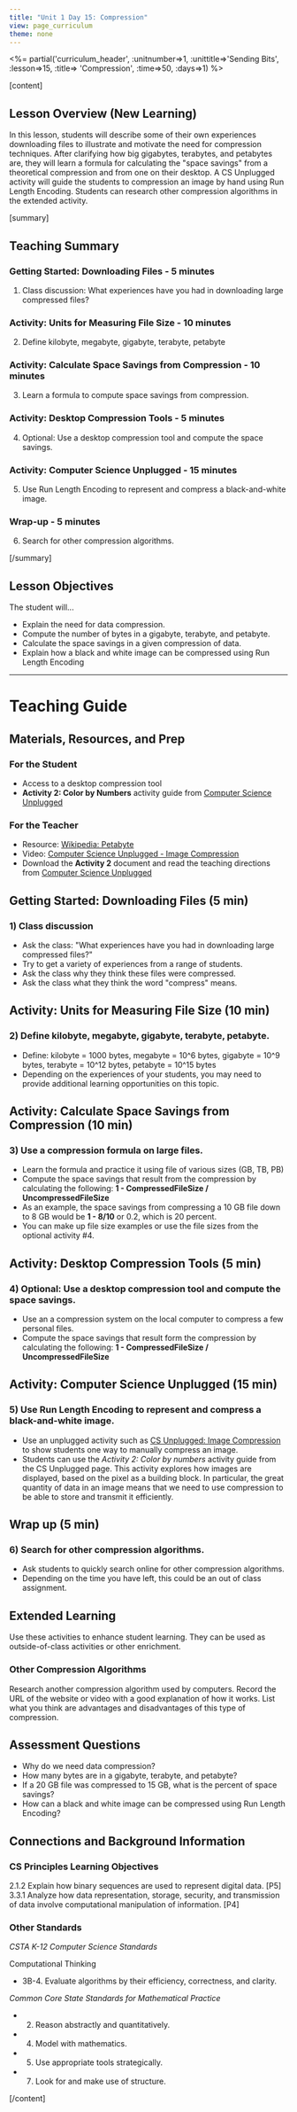 ```yaml
---
title: "Unit 1 Day 15: Compression"
view: page_curriculum
theme: none
---
```


<%= partial('curriculum_header', :unitnumber=>1, :unittitle=>'Sending Bits', :lesson=>15, :title=> 'Compression', :time=>50, :days=>1) %>

[content]

## Lesson Overview (New Learning)
In this lesson, students will describe some of their own experiences downloading files to illustrate and motivate the need for compression techniques. After clarifying how big gigabytes, terabytes, and petabytes are, they will learn a formula for calculating the "space savings" from a theoretical compression and from one on their desktop.  A CS Unplugged activity will guide the students to compression an image  by hand using Run Length Encoding. Students can research other compression algorithms in the extended activity. 

[summary]

## Teaching Summary
### **Getting Started: Downloading Files** - 5 minutes
1) Class discussion: What experiences have you had in downloading large compressed files?

### **Activity: Units for Measuring File Size** - 10  minutes  
2) Define kilobyte, megabyte, gigabyte, terabyte, petabyte

### **Activity: Calculate Space Savings from Compression**  - 10 minutes
3) Learn a formula to compute space savings from compression. 

### **Activity: Desktop Compression Tools** - 5  minutes 
4) Optional: Use a desktop compression tool and compute the space savings.

### **Activity: Computer Science Unplugged** - 15  minutes 
5) Use Run Length Encoding to represent and compress a black-and-white image.

### **Wrap-up** - 5 minutes
6) Search for other compression algorithms.

[/summary]

## Lesson Objectives 
The student will...   

- Explain the need for data compression.
- Compute the number of bytes in a gigabyte, terabyte, and petabyte.
- Calculate the space savings in a given compression of data.
- Explain how a black and white image can be compressed using Run Length Encoding


___


# Teaching Guide
## Materials, Resources, and Prep
### For the Student
- Access to a desktop compression tool
- **Activity 2: Color by Numbers** activity guide from [Computer Science Unplugged](http://csunplugged.org/sites/default/files/activity_pdfs_full/unplugged-02-image_representation.pdf)

### For the Teacher
- Resource: [Wikipedia: Petabyte](http://en.wikipedia.org/wiki/Petabyte)
- Video: [Computer Science Unplugged - Image Compression](https://www.youtube.com/watch?v=uaV2RuAJTjQ)
- Download the **Activity 2** document and read the teaching directions from [Computer Science Unplugged](http://csunplugged.org/image-representation)



## **Getting Started: Downloading Files** (5 min)

### 1) Class discussion

- Ask the class: "What experiences have you had in downloading large compressed files?"
- Try to get a variety of experiences from a range of students.
- Ask the class why they think these files were compressed.
- Ask the class what they think the word "compress" means.

## **Activity: Units for Measuring File Size** (10 min)  
### 2) Define kilobyte, megabyte, gigabyte, terabyte, petabyte.
- Define: kilobyte = 1000 bytes, megabyte = 10^6 bytes, gigabyte = 10^9 bytes, terabyte = 10^12 bytes, petabyte = 10^15 bytes
- Depending on the experiences of your students, you may need to provide additional learning opportunities on this topic.


## **Activity: Calculate Space Savings from Compression** (10 min)  
### 3) Use a compression formula on large files. 
- Learn the formula and practice it using file of various sizes (GB, TB, PB)
- Compute the space savings that result from the compression by calculating the following: **1 - CompressedFileSize / UncompressedFileSize**
- As an example, the space savings from compressing a 10 GB file down to 8 GB would be **1 - 8/10** or 0.2, which is 20 percent.
- You can make up file size examples or use the file sizes from the optional activity #4.


## **Activity: Desktop Compression Tools** (5 min) 
### 4) Optional:  Use a desktop compression tool and compute the space savings.
- Use an a compression system on the local computer to compress a few personal files.
- Compute the space savings that result form the compression by calculating the following:  **1 - CompressedFileSize / UncompressedFileSize** 


## **Activity: Computer Science Unplugged**  (15 min)  
### 5) Use Run Length Encoding to represent and compress a black-and-white image.
- Use an unplugged activity such as [CS Unplugged: Image Compression](http://csunplugged.org/image-representation) to show students one way to manually compress an image.
- Students can use the *Activity 2: Color by numbers* activity guide from the CS Unplugged page. This activity explores how images are displayed, based on the pixel as a building block. In particular, the great quantity of data in an image means that we need to use compression to be able to store and transmit it efficiently.

## **Wrap up** (5 min)
### 6) Search for other compression algorithms.
- Ask students to quickly search online for other compression algorithms.
- Depending on the time you have left, this could be an out of class assignment.

## Extended Learning 
Use these activities to enhance student learning. They can be used as outside-of-class activities or other enrichment.

### Other Compression Algorithms
Research another compression algorithm used by computers. Record the URL of the website or video with a good explanation of how it works. List what you think are advantages and disadvantages of this type of compression.


## Assessment Questions  

- Why do we need data compression?
- How many bytes are in a gigabyte, terabyte, and petabyte? 
- If a 20 GB file was compressed to 15 GB, what is the percent of space savings? 
- How can a black and white image can be compressed using Run Length Encoding?


## Connections and Background Information
### CS Principles Learning Objectives

2.1.2 Explain how binary sequences are used to represent digital data. [P5]  
3.3.1 Analyze how data representation, storage, security, and transmission of data involve computational manipulation of information. [P4]  
	
### Other Standards

*CSTA K-12 Computer Science Standards*

Computational Thinking

-  3B-4. Evaluate algorithms by their efficiency, correctness, and clarity.

*Common Core State Standards for Mathematical Practice*

- 2. Reason abstractly and quantitatively.
- 4. Model with mathematics.
- 5. Use appropriate tools strategically.
- 7. Look for and make use of structure.



[/content]

